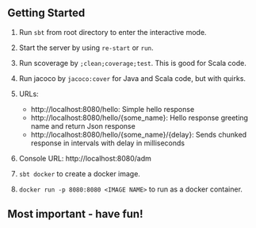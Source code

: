 Getting Started
---------------

1. Run `sbt` from root directory to enter the interactive mode.

2. Start the server by using `re-start` or `run`.

3. Run scoverage by `;clean;coverage;test`. This is good for Scala code.

4. Run jacoco by `jacoco:cover` for Java and Scala code, but with quirks.

5. URLs:
   * http://localhost:8080/hello: Simple hello response
   * http://localhost:8080/hello/{some_name}: Hello response greeting name and return Json response
   * http://localhost:8080/hello/{some_name}/{delay}: Sends chunked response in intervals with delay in milliseconds

6. Console URL: http://localhost:8080/adm

7. `sbt docker` to create a docker image.

8. `docker run -p 8080:8080 <IMAGE NAME>` to run as a docker container.

Most important - have fun!
--------------------------
